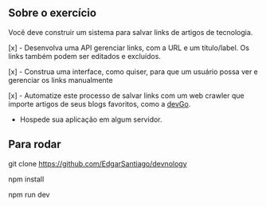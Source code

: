 ## Sobre o exercício

Você deve construir um sistema para salvar links de artigos de tecnologia.

[x] - Desenvolva uma API gerenciar links, com a URL e um título/label. Os links também podem ser editados e excluídos.

[x] - Construa uma interface, como quiser, para que um usuário possa ver e gerenciar os links manualmente

[x] - Automatize este processo de salvar links com um web crawler que importe artigos de seus blogs favoritos, como a [devGo](https://devgo.com.br/).

- Hospede sua aplicação em algum servidor.

## Para rodar

git clone https://github.com/EdgarSantiago/devnology

npm install

npm run dev
